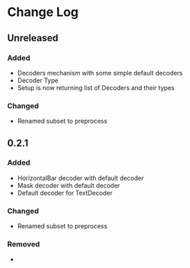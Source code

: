 # Change Log

## Unreleased

### Added

* Decoders mechanism with some simple default decoders
* Decoder Type
* Setup is now returning list of Decoders and their types

### Changed

* Renamed subset to preprocess


## 0.2.1

### Added

* HorizontalBar decoder with default decoder
* Mask decoder with default decoder
* Default decoder for TextDecoder

### Changed

* Renamed subset to preprocess

### Removed

* 
